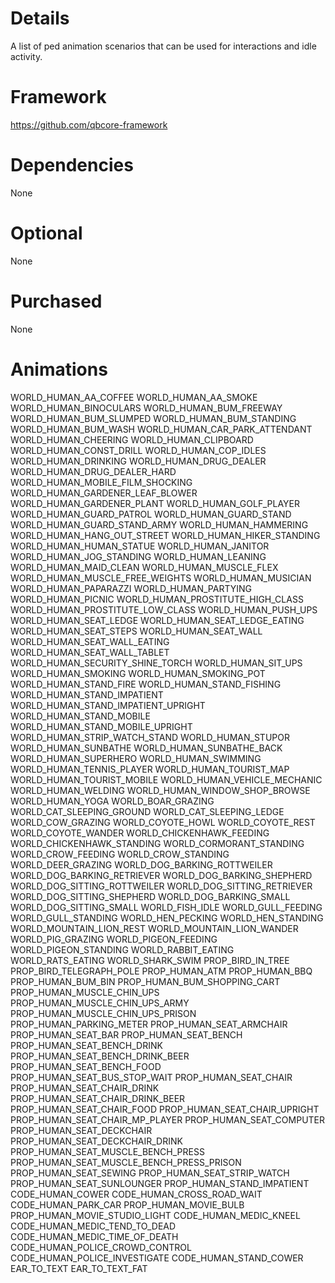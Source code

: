 # Details

A list of ped animation scenarios that can be used for interactions and idle activity. 

# Framework
https://github.com/qbcore-framework

# Dependencies

None

# Optional

None

# Purchased

None

# Animations

WORLD_HUMAN_AA_COFFEE
WORLD_HUMAN_AA_SMOKE
WORLD_HUMAN_BINOCULARS
WORLD_HUMAN_BUM_FREEWAY
WORLD_HUMAN_BUM_SLUMPED
WORLD_HUMAN_BUM_STANDING
WORLD_HUMAN_BUM_WASH
WORLD_HUMAN_CAR_PARK_ATTENDANT
WORLD_HUMAN_CHEERING
WORLD_HUMAN_CLIPBOARD
WORLD_HUMAN_CONST_DRILL
WORLD_HUMAN_COP_IDLES
WORLD_HUMAN_DRINKING
WORLD_HUMAN_DRUG_DEALER
WORLD_HUMAN_DRUG_DEALER_HARD
WORLD_HUMAN_MOBILE_FILM_SHOCKING
WORLD_HUMAN_GARDENER_LEAF_BLOWER
WORLD_HUMAN_GARDENER_PLANT
WORLD_HUMAN_GOLF_PLAYER
WORLD_HUMAN_GUARD_PATROL
WORLD_HUMAN_GUARD_STAND
WORLD_HUMAN_GUARD_STAND_ARMY
WORLD_HUMAN_HAMMERING
WORLD_HUMAN_HANG_OUT_STREET
WORLD_HUMAN_HIKER_STANDING
WORLD_HUMAN_HUMAN_STATUE
WORLD_HUMAN_JANITOR
WORLD_HUMAN_JOG_STANDING
WORLD_HUMAN_LEANING
WORLD_HUMAN_MAID_CLEAN
WORLD_HUMAN_MUSCLE_FLEX
WORLD_HUMAN_MUSCLE_FREE_WEIGHTS
WORLD_HUMAN_MUSICIAN
WORLD_HUMAN_PAPARAZZI
WORLD_HUMAN_PARTYING
WORLD_HUMAN_PICNIC
WORLD_HUMAN_PROSTITUTE_HIGH_CLASS
WORLD_HUMAN_PROSTITUTE_LOW_CLASS
WORLD_HUMAN_PUSH_UPS
WORLD_HUMAN_SEAT_LEDGE
WORLD_HUMAN_SEAT_LEDGE_EATING
WORLD_HUMAN_SEAT_STEPS
WORLD_HUMAN_SEAT_WALL
WORLD_HUMAN_SEAT_WALL_EATING
WORLD_HUMAN_SEAT_WALL_TABLET
WORLD_HUMAN_SECURITY_SHINE_TORCH
WORLD_HUMAN_SIT_UPS
WORLD_HUMAN_SMOKING
WORLD_HUMAN_SMOKING_POT
WORLD_HUMAN_STAND_FIRE
WORLD_HUMAN_STAND_FISHING
WORLD_HUMAN_STAND_IMPATIENT
WORLD_HUMAN_STAND_IMPATIENT_UPRIGHT
WORLD_HUMAN_STAND_MOBILE
WORLD_HUMAN_STAND_MOBILE_UPRIGHT
WORLD_HUMAN_STRIP_WATCH_STAND
WORLD_HUMAN_STUPOR
WORLD_HUMAN_SUNBATHE
WORLD_HUMAN_SUNBATHE_BACK
WORLD_HUMAN_SUPERHERO
WORLD_HUMAN_SWIMMING
WORLD_HUMAN_TENNIS_PLAYER
WORLD_HUMAN_TOURIST_MAP
WORLD_HUMAN_TOURIST_MOBILE
WORLD_HUMAN_VEHICLE_MECHANIC
WORLD_HUMAN_WELDING
WORLD_HUMAN_WINDOW_SHOP_BROWSE
WORLD_HUMAN_YOGA
WORLD_BOAR_GRAZING
WORLD_CAT_SLEEPING_GROUND
WORLD_CAT_SLEEPING_LEDGE
WORLD_COW_GRAZING
WORLD_COYOTE_HOWL
WORLD_COYOTE_REST
WORLD_COYOTE_WANDER
WORLD_CHICKENHAWK_FEEDING
WORLD_CHICKENHAWK_STANDING
WORLD_CORMORANT_STANDING
WORLD_CROW_FEEDING
WORLD_CROW_STANDING
WORLD_DEER_GRAZING
WORLD_DOG_BARKING_ROTTWEILER
WORLD_DOG_BARKING_RETRIEVER
WORLD_DOG_BARKING_SHEPHERD
WORLD_DOG_SITTING_ROTTWEILER
WORLD_DOG_SITTING_RETRIEVER
WORLD_DOG_SITTING_SHEPHERD
WORLD_DOG_BARKING_SMALL
WORLD_DOG_SITTING_SMALL
WORLD_FISH_IDLE
WORLD_GULL_FEEDING
WORLD_GULL_STANDING
WORLD_HEN_PECKING
WORLD_HEN_STANDING
WORLD_MOUNTAIN_LION_REST
WORLD_MOUNTAIN_LION_WANDER
WORLD_PIG_GRAZING
WORLD_PIGEON_FEEDING
WORLD_PIGEON_STANDING
WORLD_RABBIT_EATING
WORLD_RATS_EATING
WORLD_SHARK_SWIM
PROP_BIRD_IN_TREE
PROP_BIRD_TELEGRAPH_POLE
PROP_HUMAN_ATM
PROP_HUMAN_BBQ
PROP_HUMAN_BUM_BIN
PROP_HUMAN_BUM_SHOPPING_CART
PROP_HUMAN_MUSCLE_CHIN_UPS
PROP_HUMAN_MUSCLE_CHIN_UPS_ARMY
PROP_HUMAN_MUSCLE_CHIN_UPS_PRISON
PROP_HUMAN_PARKING_METER
PROP_HUMAN_SEAT_ARMCHAIR
PROP_HUMAN_SEAT_BAR
PROP_HUMAN_SEAT_BENCH
PROP_HUMAN_SEAT_BENCH_DRINK
PROP_HUMAN_SEAT_BENCH_DRINK_BEER
PROP_HUMAN_SEAT_BENCH_FOOD
PROP_HUMAN_SEAT_BUS_STOP_WAIT
PROP_HUMAN_SEAT_CHAIR
PROP_HUMAN_SEAT_CHAIR_DRINK
PROP_HUMAN_SEAT_CHAIR_DRINK_BEER
PROP_HUMAN_SEAT_CHAIR_FOOD
PROP_HUMAN_SEAT_CHAIR_UPRIGHT
PROP_HUMAN_SEAT_CHAIR_MP_PLAYER
PROP_HUMAN_SEAT_COMPUTER
PROP_HUMAN_SEAT_DECKCHAIR
PROP_HUMAN_SEAT_DECKCHAIR_DRINK
PROP_HUMAN_SEAT_MUSCLE_BENCH_PRESS
PROP_HUMAN_SEAT_MUSCLE_BENCH_PRESS_PRISON
PROP_HUMAN_SEAT_SEWING
PROP_HUMAN_SEAT_STRIP_WATCH
PROP_HUMAN_SEAT_SUNLOUNGER
PROP_HUMAN_STAND_IMPATIENT
CODE_HUMAN_COWER
CODE_HUMAN_CROSS_ROAD_WAIT
CODE_HUMAN_PARK_CAR
PROP_HUMAN_MOVIE_BULB
PROP_HUMAN_MOVIE_STUDIO_LIGHT
CODE_HUMAN_MEDIC_KNEEL
CODE_HUMAN_MEDIC_TEND_TO_DEAD
CODE_HUMAN_MEDIC_TIME_OF_DEATH
CODE_HUMAN_POLICE_CROWD_CONTROL
CODE_HUMAN_POLICE_INVESTIGATE
CODE_HUMAN_STAND_COWER
EAR_TO_TEXT
EAR_TO_TEXT_FAT

